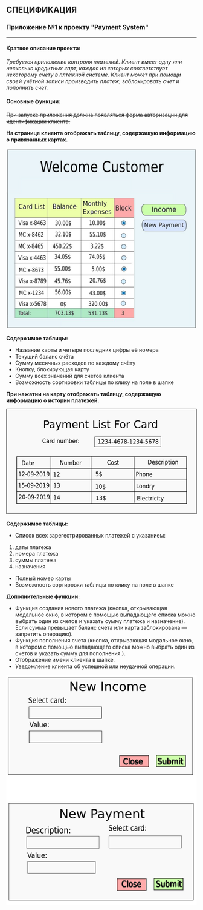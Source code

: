 
## СПЕЦИФИКАЦИЯ

### Приложение №1 к проекту "Payment System"

------------

#### Краткое описание проекта:

*Требуется приложение контроля платежей. Клиент имеет одну или несколько кредитных карт, каждая из которых 
соответствует некоторому счету в плтежной системе. Клиент может при помощи своей учётной записи производить 
платеж, заблокировать счет и пополнить счет.*

#### Основные функции:

~~При запуске приложения должна появляться форма авторизации для
идентификации клиента.~~

**На странице клиента отображать таблицу, содержащую информацию о привязанных картах.**

![Cards_Table](https://github.com/Brest-Java-Course-2020/avaryvada-payment-system/blob/development/documentation/pictures/Pic.1%20CardList.png)

**Содержимое таблицы:**

-  Название карты и четыре последних цифры её номера
-  Текущий баланс счёта
-  Сумму месячных расходов по каждому счёту
-  Кнопку, блокирующая карту
-  Сумму всех значений для счетов клиента
-  Возможность сортировки таблицы по клику на поле в шапке

**При нажатии на карту отображать таблицу, содержащую информацию о  истории платежей.**

![Payments_Table](https://github.com/Brest-Java-Course-2020/avaryvada-payment-system/blob/development/documentation/pictures/Pic.2%20PaymentList.png)

**Содержимое таблицы:**

-  Список всех зарегестрированных платежей с указанием:
1. даты платежа
2. номера платежа
3. суммы платежа
4. назначения

-  Полный номер карты
-  Возможность сортировки таблицы по клику на поле в шапке

**Дополнительные функции:**

-  Функция создания нового платежа (кнопка, открывающая модальное
окно, в котором с помощью выпадающего списка можно выбрать один
из счетов и указать сумму платежа и назначение).
Если сумма превышает баланс счета или карта заблокирована — запретить операцию).
-  Функция пополнения счета (кнопка, открывающая модальное окно, в
котором с помощью выпадающего списка можно выбрать один из
счетов и указать сумму для пополнения.). 
-  Отображение имени клиента в шапке.
-  Уведомление клиента об успешной или неудачной операции. 

![Modal Windows](https://github.com/Brest-Java-Course-2020/avaryvada-payment-system/blob/development/documentation/pictures/Pic.3%20Input%20windows.png)

